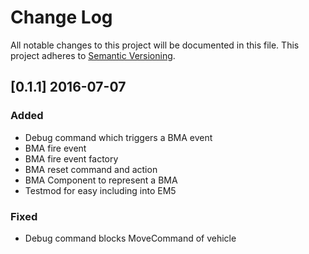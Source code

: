 # Change Log
All notable changes to this project will be documented in this file.
This project adheres to [Semantic Versioning](http://semver.org/).

## [0.1.1] 2016-07-07
### Added
- Debug command which triggers a BMA event
- BMA fire event
- BMA fire event factory
- BMA reset command and action
- BMA Component to represent a BMA
- Testmod for easy including into EM5

### Fixed
- Debug command blocks MoveCommand of vehicle
